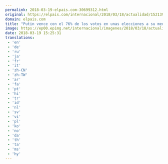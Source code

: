 ```yaml
---
permalink: 2018-03-19-elpais.com-30699312.html
original: https://elpais.com/internacional/2018/03/18/actualidad/1521395875_776393.html#?ref=rss&format=simple&link=link
domain: elpais.com
title: "Putin vence con el 76% de los votos en unas elecciones a su medida"
image: https://ep00.epimg.net/internacional/imagenes/2018/03/18/actualidad/1521395875_776393_1521400044_rrss_normal.jpg
date: 2018-03-19 15:25:31
translations: 
 - 'en'
 - 'de'
 - 'ru'
 - 'ja'
 - 'fr'
 - 'it'
 - 'zh-CN'
 - 'zh-TW'
 - 'ar'
 - 'fa'
 - 'pt'
 - 'hi'
 - 'tr'
 - 'id'
 - 'nl'
 - 'sv'
 - 'vi'
 - 'pl'
 - 'ko'
 - 'no'
 - 'da'
 - 'th'
 - 'ta'
 - 'ms'
 - 'hy'
---
```


